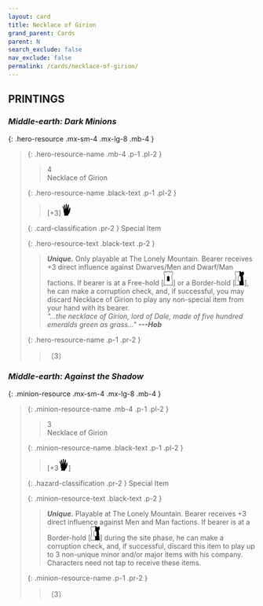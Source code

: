 ```yaml
---
layout: card
title: Necklace of Girion
grand_parent: Cards
parent: N
search_exclude: false
nav_exclude: false
permalink: /cards/necklace-of-girion/
---
```


## PRINTINGS


### _Middle-earth: Dark Minions_

{: .hero-resource .mx-sm-4 .mx-lg-8 .mb-4 }
> {: .hero-resource-name .mb-4 .p-1 .pl-2 }
> > <div class="card-mp">4</div>
> > <div class="card-name">Necklace of Girion</div>
>
> {: .hero-resource-name .black-text .p-1 .pl-2 }
> > [+3]![](/assets/images/di.svg)
>
> {: .card-classification .pr-2 }
> Special Item
>
> {: .hero-resource-text .black-text .p-2 }
> > _**Unique.**_ Only playable at The Lonely Mountain. Bearer receives +3 direct influence against Dwarves/Men and Dwarf/Man factions. If bearer is at a Free-hold \[![](/assets/images/free-hold.svg)] or a Border-hold \[![](/assets/images/border-hold.svg)], he can make a corruption check, and, if successful, you may discard Necklace of Girion to play any non-special item from your hand with its bearer. <br>_"...the necklace of Girion, lord of Dale, made of five hundred emeralds green as grass..."_ ***---Hob***  
> 
> {: .hero-resource-name .p-1 .pr-2 }
> > <div class="card-shield"></div>
> > <div class="card-corruption">〔3〕</div>

### _Middle-earth: Against the Shadow_

{: .minion-resource .mx-sm-4 .mx-lg-8 .mb-4 }
> {: .minion-resource-name .mb-4 .p-1 .pl-2 }
> > <div class="hazard-mp">3</div>
> > <div class="card-name">Necklace of Girion</div>
>
> {: .minion-resource-name .black-text .p-1 .pl-2 }
> > [+3![](/assets/images/di.svg)]
>
> {: .hazard-classification .pr-2 }
> Special Item
>
> {: .minion-resource-text .black-text .p-2 }
> > _**Unique.**_ Playable at The Lonely Mountain. Bearer receives +3 direct influence against Men and Man factions. If bearer is at a Border-hold \[![](/assets/images/border-hold.svg)] during the site phase, he can make a corruption check, and, if successful, discard this item to play up to 3 non-unique minor and/or major items with his company. Characters need not tap to receive these items. 
> 
> {: .minion-resource-name .p-1 .pr-2 }
> > <div class="card-shield"></div>
> > <div class="card-corruption-white">〔3〕</div>
